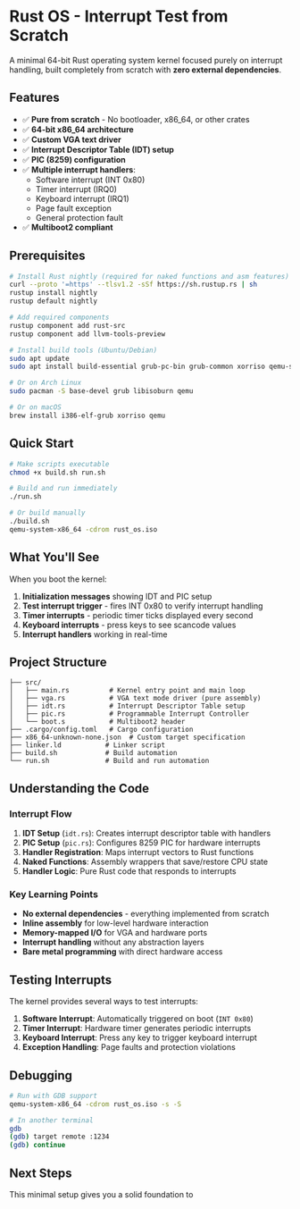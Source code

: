 # Rust OS - Interrupt Test from Scratch

A minimal 64-bit Rust operating system kernel focused purely on interrupt handling, built completely from scratch with **zero external dependencies**.

## Features

- ✅ **Pure from scratch** - No bootloader, x86_64, or other crates
- ✅ **64-bit x86_64 architecture**
- ✅ **Custom VGA text driver**
- ✅ **Interrupt Descriptor Table (IDT) setup**
- ✅ **PIC (8259) configuration** 
- ✅ **Multiple interrupt handlers**:
  - Software interrupt (INT 0x80)
  - Timer interrupt (IRQ0)
  - Keyboard interrupt (IRQ1)
  - Page fault exception
  - General protection fault
- ✅ **Multiboot2 compliant**

## Prerequisites

```bash
# Install Rust nightly (required for naked functions and asm features)
curl --proto '=https' --tlsv1.2 -sSf https://sh.rustup.rs | sh
rustup install nightly
rustup default nightly

# Add required components
rustup component add rust-src
rustup component add llvm-tools-preview

# Install build tools (Ubuntu/Debian)
sudo apt update
sudo apt install build-essential grub-pc-bin grub-common xorriso qemu-system-x86

# Or on Arch Linux
sudo pacman -S base-devel grub libisoburn qemu

# Or on macOS
brew install i386-elf-grub xorriso qemu
```

## Quick Start

```bash
# Make scripts executable
chmod +x build.sh run.sh

# Build and run immediately
./run.sh

# Or build manually
./build.sh
qemu-system-x86_64 -cdrom rust_os.iso
```

## What You'll See

When you boot the kernel:

1. **Initialization messages** showing IDT and PIC setup
2. **Test interrupt trigger** - fires INT 0x80 to verify interrupt handling
3. **Timer interrupts** - periodic timer ticks displayed every second
4. **Keyboard interrupts** - press keys to see scancode values
5. **Interrupt handlers** working in real-time

## Project Structure

```
├── src/
│   ├── main.rs          # Kernel entry point and main loop
│   ├── vga.rs           # VGA text mode driver (pure assembly)
│   ├── idt.rs           # Interrupt Descriptor Table setup
│   ├── pic.rs           # Programmable Interrupt Controller
│   └── boot.s           # Multiboot2 header
├── .cargo/config.toml   # Cargo configuration
├── x86_64-unknown-none.json  # Custom target specification
├── linker.ld           # Linker script
├── build.sh            # Build automation
└── run.sh              # Build and run automation
```

## Understanding the Code

### Interrupt Flow

1. **IDT Setup** (`idt.rs`): Creates interrupt descriptor table with handlers
2. **PIC Setup** (`pic.rs`): Configures 8259 PIC for hardware interrupts  
3. **Handler Registration**: Maps interrupt vectors to Rust functions
4. **Naked Functions**: Assembly wrappers that save/restore CPU state
5. **Handler Logic**: Pure Rust code that responds to interrupts

### Key Learning Points

- **No external dependencies** - everything implemented from scratch
- **Inline assembly** for low-level hardware interaction
- **Memory-mapped I/O** for VGA and hardware ports
- **Interrupt handling** without any abstraction layers
- **Bare metal programming** with direct hardware access

## Testing Interrupts

The kernel provides several ways to test interrupts:

1. **Software Interrupt**: Automatically triggered on boot (`INT 0x80`)
2. **Timer Interrupt**: Hardware timer generates periodic interrupts
3. **Keyboard Interrupt**: Press any key to trigger keyboard interrupt
4. **Exception Handling**: Page faults and protection violations

## Debugging

```bash
# Run with GDB support
qemu-system-x86_64 -cdrom rust_os.iso -s -S

# In another terminal
gdb
(gdb) target remote :1234
(gdb) continue
```

## Next Steps

This minimal setup gives you a solid foundation to